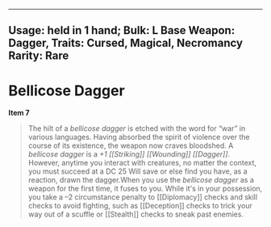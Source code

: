 
---
Usage: held in 1 hand;
Bulk: L
Base Weapon: Dagger,
Traits: Cursed, Magical, Necromancy
Rarity: Rare
---

# Bellicose Dagger

**Item 7**

> The hilt of a *bellicose dagger* is etched with the word for “war” in various languages. Having absorbed the spirit of violence over the course of its existence, the weapon now craves bloodshed. A *bellicose dagger* is a *+1 [[Striking]] [[Wounding]] [[Dagger]]*. However, anytime you interact with creatures, no matter the context, you must succeed at a DC 25 Will save or else find you have, as a reaction, drawn the dagger.When you use the *bellicose dagger* as a weapon for the first time, it fuses to you. While it's in your possession, you take a –2 circumstance penalty to [[Diplomacy]] checks and skill checks to avoid fighting, such as [[Deception]] checks to trick your way out of a scuffle or [[Stealth]] checks to sneak past enemies.
